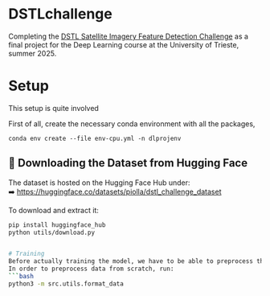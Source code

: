 # DSTLchallenge
Completing the [DSTL Satellite Imagery Feature Detection Challenge](https://www.kaggle.com/c/dstl-satellite-imagery-feature-detection/data) as a final project for the Deep Learning course at the University of Trieste, summer 2025.

# Setup 
This setup is quite involved

First of all, create the necessary conda environment with all the packages, 
```
conda env create --file env-cpu.yml -n dlprojenv
```

## 🔽 Downloading the Dataset from Hugging Face

The dataset is hosted on the Hugging Face Hub under:  
➡️ https://huggingface.co/datasets/piolla/dstl_challenge_dataset

To download and extract it:

```bash
pip install huggingface_hub
python utils/download.py


# Training
Before actually training the model, we have to be able to preprocess the images. We adapted [this approach](https://www.kaggle.com/code/kuklaolga/end-to-end-baseline-with-u-net-keras) to pytorch.
In order to preprocess data from scratch, run:
```bash
python3 -m src.utils.format_data
```
